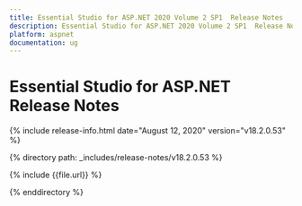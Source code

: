 ```yaml
---
title: Essential Studio for ASP.NET 2020 Volume 2 SP1  Release Notes  
description: Essential Studio for ASP.NET 2020 Volume 2 SP1  Release Notes  
platform: aspnet
documentation: ug
---
```


# Essential Studio for ASP.NET  Release Notes  

{% include release-info.html date="August 12, 2020"  version="v18.2.0.53" %} 


{% directory path: _includes/release-notes/v18.2.0.53 %}

{% include {{file.url}} %}

{% enddirectory %}